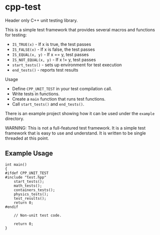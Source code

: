 # cpp-test

Header only C++ unit testing library.

This is a simple test framework that provides several macros and functions for testing:

- `IS_TRUE(x)` - If x is true, the test passes
- `IS_FALSE(x)` - If x is false, the test passes
- `IS_EQUAL(x, y)` - If x == y, test passes
- `IS_NOT_EQUAL(x, y)` - If x != y, test passes
- `start_tests()` - sets up environment for test execution
- `end_tests()` - reports test results

Usage

- Define `CPP_UNIT_TEST` in your test compilation call.
- Write tests in functions.
- Create a `main` function that runs test functions.
- Call `start_tests()` and `end_tests()`.

There is an example project showing how it can be used under the `example` directory.

WARNING: This is not a full-featured test framework. It is a simple test framework that is easy to use and understand. It is written to be single threaded at this point.

## Example Usage

```
int main()
{
#ifdef CPP_UNIT_TEST
#include "test.hpp"
    start_tests();
    math_tests();
    containers_tests();
    physics_tests();
    test_results();
    return 0;
#endif

    // Non-unit test code.

    return 0;
}
```

